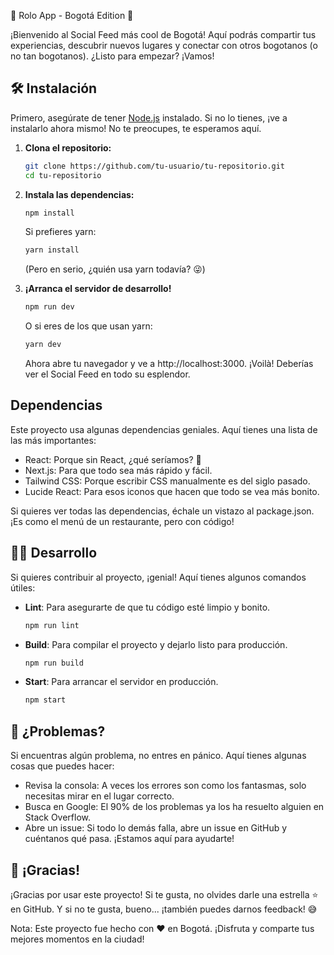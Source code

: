 
🚀 Rolo App - Bogotá Edition 🌆

¡Bienvenido al Social Feed más cool de Bogotá! Aquí podrás compartir tus experiencias, descubrir nuevos lugares y conectar con otros bogotanos (o no tan bogotanos). ¿Listo para empezar? ¡Vamos!

## 🛠️ Instalación

Primero, asegúrate de tener [Node.js](https://nodejs.org/) instalado. Si no lo tienes, ¡ve a instalarlo ahora mismo! No te preocupes, te esperamos aquí.

1. **Clona el repositorio:**

   ```bash
   git clone https://github.com/tu-usuario/tu-repositorio.git
   cd tu-repositorio
   ```

2. **Instala las dependencias:**

   ```bash
   npm install
   ```

   Si prefieres yarn:

   ```bash
   yarn install
   ```

   (Pero en serio, ¿quién usa yarn todavía? 😜)

3. **¡Arranca el servidor de desarrollo!**

   ```bash
   npm run dev
   ```

   O si eres de los que usan yarn:

   ```bash
   yarn dev
   ```

   Ahora abre tu navegador y ve a http://localhost:3000. ¡Voilà! Deberías ver el Social Feed en todo su esplendor.

## Dependencias

Este proyecto usa algunas dependencias geniales. Aquí tienes una lista de las más importantes:

- React: Porque sin React, ¿qué seríamos? 🤔
- Next.js: Para que todo sea más rápido y fácil.
- Tailwind CSS: Porque escribir CSS manualmente es del siglo pasado.
- Lucide React: Para esos iconos que hacen que todo se vea más bonito.

Si quieres ver todas las dependencias, échale un vistazo al package.json. ¡Es como el menú de un restaurante, pero con código!

## 🧑‍💻 Desarrollo

Si quieres contribuir al proyecto, ¡genial! Aquí tienes algunos comandos útiles:

- **Lint**: Para asegurarte de que tu código esté limpio y bonito.

   ```bash
   npm run lint
   ```

- **Build**: Para compilar el proyecto y dejarlo listo para producción.

   ```bash
   npm run build
   ```

- **Start**: Para arrancar el servidor en producción.

   ```bash
   npm start
   ```

## 🤔 ¿Problemas?

Si encuentras algún problema, no entres en pánico. Aquí tienes algunas cosas que puedes hacer:

- Revisa la consola: A veces los errores son como los fantasmas, solo necesitas mirar en el lugar correcto.
- Busca en Google: El 90% de los problemas ya los ha resuelto alguien en Stack Overflow.
- Abre un issue: Si todo lo demás falla, abre un issue en GitHub y cuéntanos qué pasa. ¡Estamos aquí para ayudarte!

## 🎉 ¡Gracias!

¡Gracias por usar este proyecto! Si te gusta, no olvides darle una estrella ⭐ en GitHub. Y si no te gusta, bueno... ¡también puedes darnos feedback! 😅

Nota: Este proyecto fue hecho con ❤️ en Bogotá. ¡Disfruta y comparte tus mejores momentos en la ciudad!
